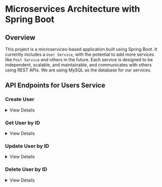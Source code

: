 # Microservices Architecture with Spring Boot

## Overview

This project is a microservices-based application built using Spring Boot. It currently includes a `User Service`, with the potential to add more services like `Post Service` and others in the future. Each service is designed to be independent, scalable, and maintainable, and communicates with others using REST APIs. We are using MySQL as the database for our services.

## API Endpoints for Users Service

### Create User

<details>
<summary>View Details</summary>

#### Request

- **Method**: `POST`
- **URL**: `api/v1/users`
- **Headers**: `Content-Type: application/json`
- **Body**:
  ```json
  {
    "name": "John Doe",
    "email": "john.doe@example.com"
  }
  ```

#### Response

- **Status Code**: `201 Created`
- **Body**:

  ```json
  {
    "id": 1,
    "name": "John Doe",
    "email": "john.doe@example.com"
  }
  ```

</details>

### Get User by ID

<details>
<summary>View Details</summary>

#### Request

- **Method**: `GET`
- **URL**: `api/v1/users/{id}`
- **Path Variable**: `id`

#### Response

- **Status Code**: `200 ok`
- **Body**:

  ```json
  {
    "id": 1,
    "userName": "John Doe",
    "email": "john.doe@example.com"
  }
  ```

</details>

### Update User by ID

<details>
<summary>View Details</summary>

#### Request

- **Method**: `PUT`
- **URL**: `api/v1/users/{id}`
- **Path Variable**: `id`
- **Headers**: `Content-Type: application/json`
- **Body**:

  ```json
  {
    "id": 1,
    "userName": "John Doe",
    "email": "john.doe@example.com"
  }
  ```

#### Response

- **Status Code**: `200 ok`
- **Body**:

  ```json
  {
    "id": 1,
    "userName": "John Doe",
    "email": "john.doe@example.com"
  }
  ```

</details>

### Delete User by ID

<details>
<summary>View Details</summary>

#### Request

- **Method**: `DELETE`
- **URL**: `api/v1/users/{id}`
- **Path Variable**: `id`

#### Response

- **Status Code**: `200 ok`

</details>
